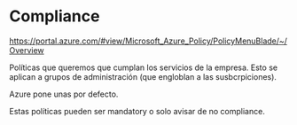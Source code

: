 # Compliance

<https://portal.azure.com/#view/Microsoft_Azure_Policy/PolicyMenuBlade/~/Overview>

Políticas que queremos que cumplan los servicios de la empresa.
Esto se aplican a grupos de administración (que engloblan a las susbcrpiciones).

Azure pone unas por defecto.

Estas políticas pueden ser mandatory o solo avisar de no compliance.
